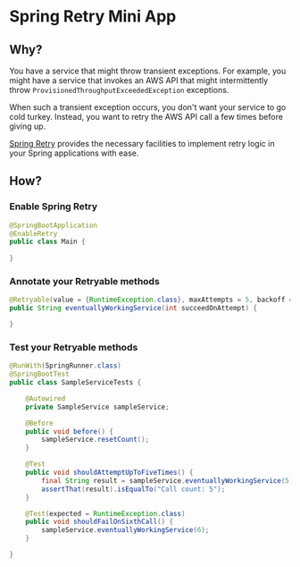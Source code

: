 # Spring Retry Mini App

## Why?

You have a service that might throw transient exceptions. For example, you might have a service that invokes
an AWS API that might intermittently throw `ProvisionedThroughputExceededException` exceptions.

When such a transient exception occurs, you don't want your service to go cold turkey. Instead, you want to
retry the AWS API call a few times before giving up.

[Spring Retry](https://github.com/spring-projects/spring-retry) provides the necessary facilities to implement
retry logic in your Spring applications with ease.

## How?

### Enable Spring Retry

```java
@SpringBootApplication
@EnableRetry 
public class Main {
    
}
```

### Annotate your Retryable methods

```java
@Retryable(value = {RuntimeException.class}, maxAttempts = 5, backoff = @Backoff(value = 5))
public String eventuallyWorkingService(int succeedOnAttempt) {

}
```

### Test your Retryable methods

```java
@RunWith(SpringRunner.class)
@SpringBootTest
public class SampleServiceTests {

    @Autowired
    private SampleService sampleService;

    @Before
    public void before() {
        sampleService.resetCount();
    }

    @Test
    public void shouldAttemptUpToFiveTimes() {
        final String result = sampleService.eventuallyWorkingService(5);
        assertThat(result).isEqualTo("Call count: 5");
    }

    @Test(expected = RuntimeException.class)
    public void shouldFailOnSixthCall() {
        sampleService.eventuallyWorkingService(6);
    }

}
```